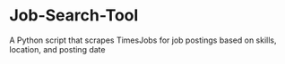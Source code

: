 # Job-Search-Tool
A Python script that scrapes TimesJobs for job postings based on skills, location, and posting date
